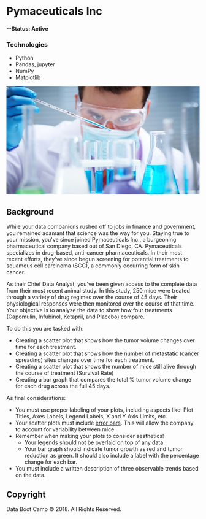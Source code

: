 ﻿# Pymaceuticals Inc

#### --Status: Active

### Technologies
* Python
* Pandas, jupyter
* NumPy
* Matplotlib

![Laboratory](images/Laboratory.jpg)

## Background

While your data companions rushed off to jobs in finance and government, you remained adamant that science was the way for you. Staying true to your mission, you've since joined Pymaceuticals Inc., a burgeoning pharmaceutical company based out of San Diego, CA. Pymaceuticals specializes in drug-based, anti-cancer pharmaceuticals. In their most recent efforts, they've since begun screening for potential treatments to squamous cell carcinoma (SCC), a commonly occurring form of skin cancer.

As their Chief Data Analyst, you've been given access to the complete data from their most recent animal study. In this study, 250 mice were treated through a variety of drug regimes over the course of 45 days. Their physiological responses were then monitored over the course of that time. Your objective is to analyze the data to show how four treatments (Capomulin, Infubinol, Ketapril, and Placebo) compare.

To do this you are tasked with:

* Creating a scatter plot that shows how the tumor volume changes over time for each treatment.
* Creating a scatter plot that shows how the number of [metastatic](https://en.wikipedia.org/wiki/Metastasis) (cancer spreading) sites changes over time for each treatment.
* Creating a scatter plot that shows the number of mice still alive through the course of treatment (Survival Rate)
* Creating a bar graph that compares the total % tumor volume change for each drug across the full 45 days.

As final considerations:
* You must use proper labeling of your plots, including aspects like: Plot Titles, Axes Labels, Legend Labels, X and Y Axis Limits, etc.
* Your scatter plots must include [error bars](https://en.wikipedia.org/wiki/Error_bar). This will allow the company to account for variability between mice.
* Remember when making your plots to consider aesthetics!
  * Your legends should not be overlaid on top of any data.
  * Your bar graph should indicate tumor growth as red and tumor reduction as green.
    It should also include a label with the percentage change for each bar.
* You must include a written description of three observable trends based on the data.

## Copyright

Data Boot Camp © 2018. All Rights Reserved.
